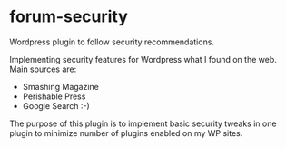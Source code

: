 # forum-security
Wordpress plugin to follow security recommendations.

Implementing security features for Wordpress what I found on the web. Main sources are:
- Smashing Magazine
- Perishable Press
- Google Search :-)

The purpose of this plugin is to implement basic security tweaks in one plugin to minimize number of plugins enabled on my WP sites.

